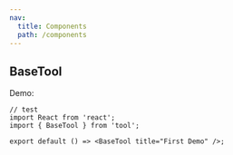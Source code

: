 ```yaml
---
nav:
  title: Components
  path: /components
---
```


## BaseTool

Demo:

```tsx
// test
import React from 'react';
import { BaseTool } from 'tool';

export default () => <BaseTool title="First Demo" />;
```
